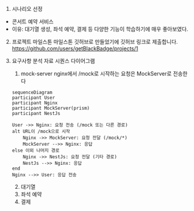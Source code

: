 1. 시나리오 선정 
 - 콘서트 예약 서비스
 - 이유: 대기열 생성, 좌석 예약, 결제 등 다양한 기능이 학습하기에 매우 좋아보였다.

2. 프로젝트 마일스톤
    마일스톤 깃허브로 만들었기에 깃허브 링크로 제출합니다.
    https://github.com/users/getBlackBadge/projects/1

3. 요구사항 분석 자료
    시퀀스 다이어그램
    1. mock-server
    nginx에서 /mock로 시작하는 요청은 MockServer로 전송한다
    ```mermaid
    sequenceDiagram
    participant User
    participant Nginx
    participant MockServer(prism)
    participant NestJs

    User ->> Nginx: 요청 전송 (/mock 또는 다른 경로)
    alt URL이 /mock으로 시작
        Nginx ->> MockServer: 요청 전달 (/mock/*)
        MockServer -->> Nginx: 응답
    else 이외 나머지 경로
        Nginx ->> NestJs: 요청 전달 (기타 경로)
        NestJs -->> Nginx: 응답
    end
    Nginx -->> User: 응답 전송
    ```
    2. 대기열
    3. 좌석 예약
    4. 결제